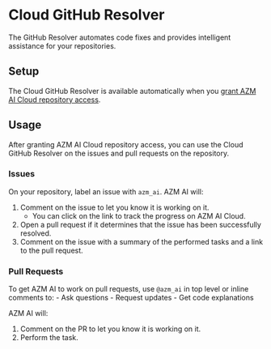 # Cloud GitHub Resolver

The GitHub Resolver automates code fixes and provides intelligent assistance for your repositories.

## Setup

The Cloud GitHub Resolver is available automatically when you
[grant AZM AI Cloud repository access](./azm_ai-cloud#adding-repository-access).

## Usage

After granting AZM AI Cloud repository access, you can use the Cloud GitHub Resolver on the issues and pull requests
on the repository.

### Issues

On your repository, label an issue with `azm_ai`. AZM AI will:
1. Comment on the issue to let you know it is working on it.
    - You can click on the link to track the progress on AZM AI Cloud.
2. Open a pull request if it determines that the issue has been successfully resolved.
3. Comment on the issue with a summary of the performed tasks and a link to the pull request.


### Pull Requests

To get AZM AI to work on pull requests, use `@azm_ai` in top level or inline comments to:
     - Ask questions
     - Request updates
     - Get code explanations

AZM AI will:
1. Comment on the PR to let you know it is working on it.
2. Perform the task.
